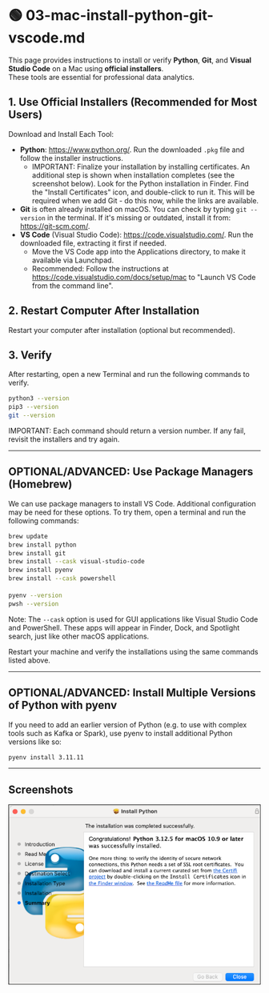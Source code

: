 # 🟢 03-mac-install-python-git-vscode.md

This page provides instructions to install or verify **Python**, **Git**, and **Visual Studio Code** on a Mac using **official installers**.  
These tools are essential for professional data analytics.

## 1. Use Official Installers (Recommended for Most Users)

Download and Install Each Tool:

- **Python**: <https://www.python.org/>. Run the downloaded `.pkg` file and follow the installer instructions.
  - IMPORTANT: Finalize your installation by installing certificates. An additional step is shown when installation completes (see the screenshot below). Look for the Python installation in Finder. Find the "Install Certificates" icon, and double-click to run it. This will be required when we add Git - do this now, while the links are available.
- **Git** is often already installed on macOS. You can check by typing `git --version` in the terminal. If it's missing or outdated, install it from: <https://git-scm.com/>.
- **VS Code** (Visual Studio Code): <https://code.visualstudio.com/>. Run the downloaded file, extracting it first if needed.
  - Move the VS Code app into the Applications directory, to make it available via Launchpad.
  - Recommended: Follow the instructions at <https://code.visualstudio.com/docs/setup/mac> to "Launch VS Code from the command line". 

## 2. Restart Computer After Installation

Restart your computer after installation (optional but recommended).

## 3. Verify

After restarting, open a new Terminal and run the following commands to verify. 

```zsh
python3 --version
pip3 --version
git --version
```

IMPORTANT: Each command should return a version number.
If any fail, revisit the installers and try again.

---

## OPTIONAL/ADVANCED: Use Package Managers (Homebrew)

We can use package managers to install VS Code. Additional configuration may be need for these options. 
To try them, open a terminal and run the following commands:

```zsh
brew update
brew install python
brew install git
brew install --cask visual-studio-code
brew install pyenv
brew install --cask powershell

pyenv --version
pwsh --version
```

Note: The `--cask` option is used for GUI applications like Visual Studio Code and PowerShell. 
These apps will appear in Finder, Dock, and Spotlight search, just like other macOS applications.

Restart your machine and verify the installations using the same commands listed above.

---


## OPTIONAL/ADVANCED: Install Multiple Versions of Python with pyenv

If you need to add an earlier version of Python (e.g. to use with complex tools such as Kafka or Spark), use pyenv to install additional Python versions like so:

```zsh
pyenv install 3.11.11
```
---

## Screenshots

![Python Install Certificates Screenshot](images/mac-python-install-certs.png)

